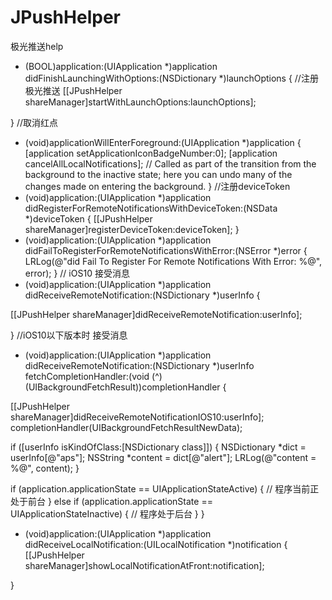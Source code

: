 # JPushHelper
极光推送help

- (BOOL)application:(UIApplication *)application didFinishLaunchingWithOptions:(NSDictionary *)launchOptions {
//注册极光推送
[[JPushHelper shareManager]startWithLaunchOptions:launchOptions];

}
//取消红点
- (void)applicationWillEnterForeground:(UIApplication *)application {
[application setApplicationIconBadgeNumber:0];
[application cancelAllLocalNotifications];
// Called as part of the transition from the background to the inactive state; here you can undo many of the changes made on entering the background.
}
//注册deviceToken
- (void)application:(UIApplication *)application didRegisterForRemoteNotificationsWithDeviceToken:(NSData *)deviceToken {
[[JPushHelper shareManager]registerDeviceToken:deviceToken];
}
- (void)application:(UIApplication *)application didFailToRegisterForRemoteNotificationsWithError:(NSError *)error {
LRLog(@"did Fail To Register For Remote Notifications With Error: %@", error);
}
// iOS10 接受消息
- (void)application:(UIApplication *)application didReceiveRemoteNotification:(NSDictionary *)userInfo {

[[JPushHelper shareManager]didReceiveRemoteNotification:userInfo];

}
//iOS10以下版本时 接受消息
- (void)application:(UIApplication *)application didReceiveRemoteNotification:(NSDictionary *)userInfo fetchCompletionHandler:(void (^)(UIBackgroundFetchResult))completionHandler
{

[[JPushHelper shareManager]didReceiveRemoteNotificationIOS10:userInfo];
completionHandler(UIBackgroundFetchResultNewData);

if ([userInfo isKindOfClass:[NSDictionary class]])
{
NSDictionary *dict = userInfo[@"aps"];
NSString *content = dict[@"alert"];
LRLog(@"content = %@", content);
}

if (application.applicationState == UIApplicationStateActive)
{
// 程序当前正处于前台
}
else if (application.applicationState == UIApplicationStateInactive)
{
// 程序处于后台
}
}
- (void)application:(UIApplication *)application
didReceiveLocalNotification:(UILocalNotification *)notification {
[[JPushHelper shareManager]showLocalNotificationAtFront:notification];

}
